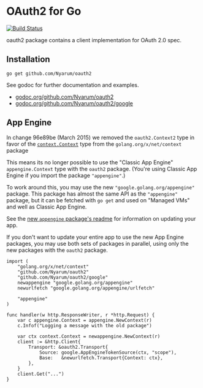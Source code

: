 # OAuth2 for Go

[![Build Status](https://travis-ci.org/golang/oauth2.svg?branch=master)](https://travis-ci.org/golang/oauth2)

oauth2 package contains a client implementation for OAuth 2.0 spec.

## Installation

~~~~
go get github.com/Nyarum/oauth2
~~~~

See godoc for further documentation and examples.

* [godoc.org/github.com/Nyarum/oauth2](http://godoc.org/github.com/Nyarum/oauth2)
* [godoc.org/github.com/Nyarum/oauth2/google](http://godoc.org/github.com/Nyarum/oauth2/google)


## App Engine

In change 96e89be (March 2015) we removed the `oauth2.Context2` type in favor
of the [`context.Context`](https://golang.org/x/net/context#Context) type from
the `golang.org/x/net/context` package

This means its no longer possible to use the "Classic App Engine"
`appengine.Context` type with the `oauth2` package. (You're using
Classic App Engine if you import the package `"appengine"`.)

To work around this, you may use the new `"google.golang.org/appengine"`
package. This package has almost the same API as the `"appengine"` package,
but it can be fetched with `go get` and used on "Managed VMs" and well as
Classic App Engine.

See the [new `appengine` package's readme](https://github.com/golang/appengine#updating-a-go-app-engine-app)
for information on updating your app.

If you don't want to update your entire app to use the new App Engine packages,
you may use both sets of packages in parallel, using only the new packages
with the `oauth2` package.

	import (
		"golang.org/x/net/context"
		"github.com/Nyarum/oauth2"
		"github.com/Nyarum/oauth2/google"
		newappengine "google.golang.org/appengine"
		newurlfetch "google.golang.org/appengine/urlfetch"

		"appengine"
	)

	func handler(w http.ResponseWriter, r *http.Request) {
		var c appengine.Context = appengine.NewContext(r)
		c.Infof("Logging a message with the old package")

		var ctx context.Context = newappengine.NewContext(r)
		client := &http.Client{
			Transport: &oauth2.Transport{
				Source: google.AppEngineTokenSource(ctx, "scope"),
				Base:   &newurlfetch.Transport{Context: ctx},
			},
		}
		client.Get("...")
	}

